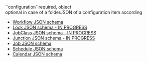 <tr><td>``configuration``</td><td>required, object<br/>optional in case of a folder</td><td>JSON of a configuration item according
<ul>
	<li><a href="../../../../jobscheduler/schemas/workflow/workflow-schema.json" target="workflow">Workflow JSON schema</a></li>
	<li><a href="../../../../jobscheduler/schemas/lock/lock-schema.json" target="jobclass">Lock JSON schema - IN PROGRESS</a></li>
	<li><a href="../../../../jobscheduler/schemas/jobclass/jobClass-schema.json" target="jobclass">JobClass JSON schema - IN PROGRESS</a></li>
	<li><a href="../../../../jobscheduler/schemas/junction/junction-schema.json" target="junction">Junction JSON schema - IN PROGRESS</a></li>
	<li><a href="../../../../jobscheduler/schemas/job/job-schema.json" target="job">Job JSON schema</a></li>
	<li><a href="../../../../orderManagement/schemas/orders/schedule-schema.json" target="order">Schedule JSON schema</a></li>
	<li><a href="../../../../joc/schemas/calendar/calendar-schema.json" target="calendar">Calendar JSON schema</a></li>
</ul>
</td><td></td><td></td></tr>
